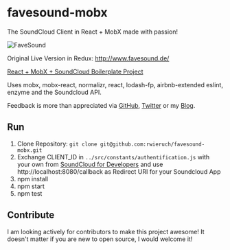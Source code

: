 # favesound-mobx

The SoundCloud Client in React + MobX made with passion!

![FaveSound](https://s31.postimg.org/bz6rw0kez/Screen_Shot_2016_07_08_at_18_15_17.png)

Original Live Version in Redux: http://www.favesound.de/

[React + MobX + SoundCloud Boilerplate Project](https://github.com/rwieruch/react-mobx-soundcloud)

Uses mobx, mobx-react, normalizr, react, lodash-fp, airbnb-extended eslint, enzyme and the Soundcloud API.

Feedback is more than appreciated via [GitHub](https://github.com/rwieruch), [Twitter](https://twitter.com/rwieruch) or my [Blog](http://www.robinwieruch.de/).

## Run

1. Clone Repository: `git clone git@github.com:rwieruch/favesound-mobx.git`
2. Exchange CLIENT_ID in `../src/constants/authentification.js` with your own from [SoundCloud for Developers](https://developers.soundcloud.com/) and use http://localhost:8080/callback as Redirect URI for your Soundcloud App
3. npm install
4. npm start
5. npm test

## Contribute

I am looking actively for contributors to make this project awesome! It doesn't matter if you are new to open source, I would welcome it!

